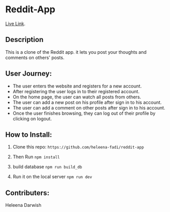 # Reddit-App
[Live Link]("https://reddit-app-kpc6.onrender.com/").
## Description
This is a clone of the Reddit app. it lets you post your thoughts and comments on others' posts.

## User Journey: 
- The user enters the website and registers for a new account. 
- After registering the user logs in to their registered account.
- On the home page, the user can watch all posts from others.
- The user can add a new post on his profile after sign in to his account.
- The user can add a comment on other posts after sign in to his account.
- Once the user finishes browsing, they can log out of their profile by clicking on logout.
## How to Install: 

1. Clone this repo: 
```https://github.com/heleena-fadi/reddit-app ```

2. Then Run ``` npm install ```

3. build database  ``` npm run build_db ```

4. Run it on the local server ``` npm run dev ```

 
 ## Contributers: 
 
 Heleena Darwish

